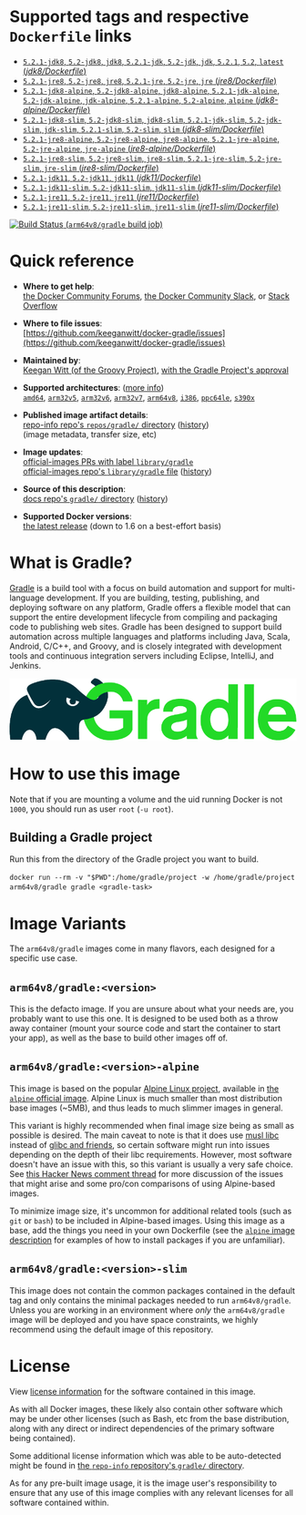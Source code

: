 <!--

********************************************************************************

WARNING:

    DO NOT EDIT "gradle/README.md"

    IT IS AUTO-GENERATED

    (from the other files in "gradle/" combined with a set of templates)

********************************************************************************

-->

# Supported tags and respective `Dockerfile` links

-	[`5.2.1-jdk8`, `5.2-jdk8`, `jdk8`, `5.2.1-jdk`, `5.2-jdk`, `jdk`, `5.2.1`, `5.2`, `latest` (*jdk8/Dockerfile*)](https://github.com/keeganwitt/docker-gradle/blob/9ecbf1925ddb905c0bf5993f10b173873c0432d6/jdk8/Dockerfile)
-	[`5.2.1-jre8`, `5.2-jre8`, `jre8`, `5.2.1-jre`, `5.2-jre`, `jre` (*jre8/Dockerfile*)](https://github.com/keeganwitt/docker-gradle/blob/9ecbf1925ddb905c0bf5993f10b173873c0432d6/jre8/Dockerfile)
-	[`5.2.1-jdk8-alpine`, `5.2-jdk8-alpine`, `jdk8-alpine`, `5.2.1-jdk-alpine`, `5.2-jdk-alpine`, `jdk-alpine`, `5.2.1-alpine`, `5.2-alpine`, `alpine` (*jdk8-alpine/Dockerfile*)](https://github.com/keeganwitt/docker-gradle/blob/9ecbf1925ddb905c0bf5993f10b173873c0432d6/jdk8-alpine/Dockerfile)
-	[`5.2.1-jdk8-slim`, `5.2-jdk8-slim`, `jdk8-slim`, `5.2.1-jdk-slim`, `5.2-jdk-slim`, `jdk-slim`, `5.2.1-slim`, `5.2-slim`, `slim` (*jdk8-slim/Dockerfile*)](https://github.com/keeganwitt/docker-gradle/blob/9ecbf1925ddb905c0bf5993f10b173873c0432d6/jdk8-slim/Dockerfile)
-	[`5.2.1-jre8-alpine`, `5.2-jre8-alpine`, `jre8-alpine`, `5.2.1-jre-alpine`, `5.2-jre-alpine`, `jre-alpine` (*jre8-alpine/Dockerfile*)](https://github.com/keeganwitt/docker-gradle/blob/9ecbf1925ddb905c0bf5993f10b173873c0432d6/jre8-alpine/Dockerfile)
-	[`5.2.1-jre8-slim`, `5.2-jre8-slim`, `jre8-slim`, `5.2.1-jre-slim`, `5.2-jre-slim`, `jre-slim` (*jre8-slim/Dockerfile*)](https://github.com/keeganwitt/docker-gradle/blob/9ecbf1925ddb905c0bf5993f10b173873c0432d6/jre8-slim/Dockerfile)
-	[`5.2.1-jdk11`, `5.2-jdk11`, `jdk11` (*jdk11/Dockerfile*)](https://github.com/keeganwitt/docker-gradle/blob/9ecbf1925ddb905c0bf5993f10b173873c0432d6/jdk11/Dockerfile)
-	[`5.2.1-jdk11-slim`, `5.2-jdk11-slim`, `jdk11-slim` (*jdk11-slim/Dockerfile*)](https://github.com/keeganwitt/docker-gradle/blob/9ecbf1925ddb905c0bf5993f10b173873c0432d6/jdk11-slim/Dockerfile)
-	[`5.2.1-jre11`, `5.2-jre11`, `jre11` (*jre11/Dockerfile*)](https://github.com/keeganwitt/docker-gradle/blob/9ecbf1925ddb905c0bf5993f10b173873c0432d6/jre11/Dockerfile)
-	[`5.2.1-jre11-slim`, `5.2-jre11-slim`, `jre11-slim` (*jre11-slim/Dockerfile*)](https://github.com/keeganwitt/docker-gradle/blob/9ecbf1925ddb905c0bf5993f10b173873c0432d6/jre11-slim/Dockerfile)

[![Build Status](https://doi-janky.infosiftr.net/job/multiarch/job/arm64v8/job/gradle/badge/icon) (`arm64v8/gradle` build job)](https://doi-janky.infosiftr.net/job/multiarch/job/arm64v8/job/gradle/)

# Quick reference

-	**Where to get help**:  
	[the Docker Community Forums](https://forums.docker.com/), [the Docker Community Slack](https://blog.docker.com/2016/11/introducing-docker-community-directory-docker-community-slack/), or [Stack Overflow](https://stackoverflow.com/search?tab=newest&q=docker)

-	**Where to file issues**:  
	[https://github.com/keeganwitt/docker-gradle/issues](https://github.com/keeganwitt/docker-gradle/issues)

-	**Maintained by**:  
	[Keegan Witt (of the Groovy Project)](https://github.com/keeganwitt/docker-gradle), [with the Gradle Project's approval](https://discuss.gradle.org/t/official-docker-images/21159/8)

-	**Supported architectures**: ([more info](https://github.com/docker-library/official-images#architectures-other-than-amd64))  
	[`amd64`](https://hub.docker.com/r/amd64/gradle/), [`arm32v5`](https://hub.docker.com/r/arm32v5/gradle/), [`arm32v6`](https://hub.docker.com/r/arm32v6/gradle/), [`arm32v7`](https://hub.docker.com/r/arm32v7/gradle/), [`arm64v8`](https://hub.docker.com/r/arm64v8/gradle/), [`i386`](https://hub.docker.com/r/i386/gradle/), [`ppc64le`](https://hub.docker.com/r/ppc64le/gradle/), [`s390x`](https://hub.docker.com/r/s390x/gradle/)

-	**Published image artifact details**:  
	[repo-info repo's `repos/gradle/` directory](https://github.com/docker-library/repo-info/blob/master/repos/gradle) ([history](https://github.com/docker-library/repo-info/commits/master/repos/gradle))  
	(image metadata, transfer size, etc)

-	**Image updates**:  
	[official-images PRs with label `library/gradle`](https://github.com/docker-library/official-images/pulls?q=label%3Alibrary%2Fgradle)  
	[official-images repo's `library/gradle` file](https://github.com/docker-library/official-images/blob/master/library/gradle) ([history](https://github.com/docker-library/official-images/commits/master/library/gradle))

-	**Source of this description**:  
	[docs repo's `gradle/` directory](https://github.com/docker-library/docs/tree/master/gradle) ([history](https://github.com/docker-library/docs/commits/master/gradle))

-	**Supported Docker versions**:  
	[the latest release](https://github.com/docker/docker-ce/releases/latest) (down to 1.6 on a best-effort basis)

# What is Gradle?

[Gradle](https://gradle.org/) is a build tool with a focus on build automation and support for multi-language development. If you are building, testing, publishing, and deploying software on any platform, Gradle offers a flexible model that can support the entire development lifecycle from compiling and packaging code to publishing web sites. Gradle has been designed to support build automation across multiple languages and platforms including Java, Scala, Android, C/C++, and Groovy, and is closely integrated with development tools and continuous integration servers including Eclipse, IntelliJ, and Jenkins.

![logo](https://raw.githubusercontent.com/docker-library/docs/c3d3ca6beed000f9ba6eabc98f3399158f520256/gradle/logo.png)

# How to use this image

Note that if you are mounting a volume and the uid running Docker is not `1000`, you should run as user `root` (`-u root`).

## Building a Gradle project

Run this from the directory of the Gradle project you want to build.

`docker run --rm -v "$PWD":/home/gradle/project -w /home/gradle/project arm64v8/gradle gradle <gradle-task>`

# Image Variants

The `arm64v8/gradle` images come in many flavors, each designed for a specific use case.

## `arm64v8/gradle:<version>`

This is the defacto image. If you are unsure about what your needs are, you probably want to use this one. It is designed to be used both as a throw away container (mount your source code and start the container to start your app), as well as the base to build other images off of.

## `arm64v8/gradle:<version>-alpine`

This image is based on the popular [Alpine Linux project](http://alpinelinux.org), available in [the `alpine` official image](https://hub.docker.com/_/alpine). Alpine Linux is much smaller than most distribution base images (~5MB), and thus leads to much slimmer images in general.

This variant is highly recommended when final image size being as small as possible is desired. The main caveat to note is that it does use [musl libc](http://www.musl-libc.org) instead of [glibc and friends](http://www.etalabs.net/compare_libcs.html), so certain software might run into issues depending on the depth of their libc requirements. However, most software doesn't have an issue with this, so this variant is usually a very safe choice. See [this Hacker News comment thread](https://news.ycombinator.com/item?id=10782897) for more discussion of the issues that might arise and some pro/con comparisons of using Alpine-based images.

To minimize image size, it's uncommon for additional related tools (such as `git` or `bash`) to be included in Alpine-based images. Using this image as a base, add the things you need in your own Dockerfile (see the [`alpine` image description](https://hub.docker.com/_/alpine/) for examples of how to install packages if you are unfamiliar).

## `arm64v8/gradle:<version>-slim`

This image does not contain the common packages contained in the default tag and only contains the minimal packages needed to run `arm64v8/gradle`. Unless you are working in an environment where *only* the `arm64v8/gradle` image will be deployed and you have space constraints, we highly recommend using the default image of this repository.

# License

View [license information](https://gradle.org/license/) for the software contained in this image.

As with all Docker images, these likely also contain other software which may be under other licenses (such as Bash, etc from the base distribution, along with any direct or indirect dependencies of the primary software being contained).

Some additional license information which was able to be auto-detected might be found in [the `repo-info` repository's `gradle/` directory](https://github.com/docker-library/repo-info/tree/master/repos/gradle).

As for any pre-built image usage, it is the image user's responsibility to ensure that any use of this image complies with any relevant licenses for all software contained within.
